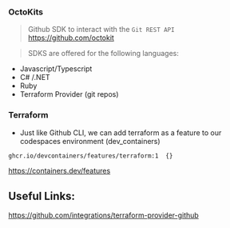 ### OctoKits 
> Github SDK to interact with the `Git REST API`
https://github.com/octokit

> SDKS are offered for the following languages:
* Javascript/Typescript
* C# /.NET
* Ruby
* Terraform Provider (git repos)

### Terraform
* Just like Github CLI, we can add terraform as a feature to our codespaces environment (dev_containers)
```sh
ghcr.io/devcontainers/features/terraform:1	{}
```
https://containers.dev/features

## Useful Links:
https://github.com/integrations/terraform-provider-github
